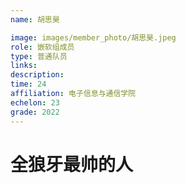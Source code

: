 ```yaml
---
name: 胡思昊

image: images/member_photo/胡思昊.jpeg
role: 嵌软组成员
type: 普通队员
links:
description:
time: 24
affiliation: 电子信息与通信学院
echelon: 23
grade: 2022
---
```

# 全狼牙最帅的人
